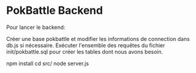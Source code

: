 # PokBattle Backend

Pour lancer le backend:

Créer une base pokbattle et modifier les informations de connection dans db.js si nécessaire. Exécuter l'ensemble des requêtes du fichier init/pokbattle.sql pour créer les tables dont nous avons besoin.

npm install
cd src/
node server.js